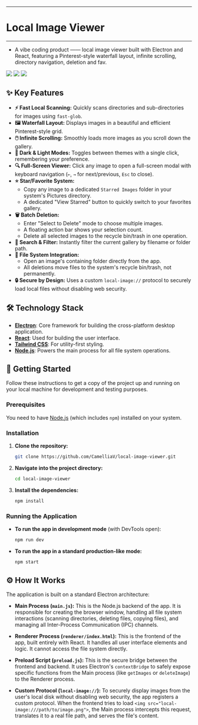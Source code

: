 
---
# Local Image Viewer
---

- A vibe coding product —— local image viewer built with Electron and React, featuring a Pinterest-style waterfall layout, infinite scrolling, directory navigation, deletion and fav.

![](./imgs/image_10.avif)
![](./imgs/image_12.avif)
![](./imgs/image_11.avif)

## ✨ Key Features

- **⚡ Fast Local Scanning:** Quickly scans directories and sub-directories for images using `fast-glob`.
- **🖼️ Waterfall Layout:** Displays images in a beautiful and efficient Pinterest-style grid.
- **🖱️ Infinite Scrolling:** Smoothly loads more images as you scroll down the gallery.
- **🎨 Dark & Light Modes:** Toggles between themes with a single click, remembering your preference.
- **🔍 Full-Screen Viewer:** Click any image to open a full-screen modal with keyboard navigation (`←`, `→` for next/previous, `Esc` to close).
- **⭐ Star/Favorite System:**
  - Copy any image to a dedicated `Starred Images` folder in your system's Pictures directory.
  - A dedicated "View Starred" button to quickly switch to your favorites gallery.
- **🗑️ Batch Deletion:**
  - Enter "Select to Delete" mode to choose multiple images.
  - A floating action bar shows your selection count.
  - Delete all selected images to the recycle bin/trash in one operation.
- **🔎 Search & Filter:** Instantly filter the current gallery by filename or folder path.
- **📂 File System Integration:**
  - Open an image's containing folder directly from the app.
  - All deletions move files to the system's recycle bin/trash, not permanently.
- **🔒 Secure by Design:** Uses a custom `local-image://` protocol to securely load local files without disabling web security.

## 🛠️ Technology Stack

- **[Electron](https://www.electronjs.org/)**: Core framework for building the cross-platform desktop application.
- **[React](https://reactjs.org/)**: Used for building the user interface.
- **[Tailwind CSS](https://tailwindcss.com/)**: For utility-first styling.
- **[Node.js](https://nodejs.org/)**: Powers the main process for all file system operations.

## 🚀 Getting Started

Follow these instructions to get a copy of the project up and running on your local machine for development and testing purposes.

### Prerequisites

You need to have [Node.js](https://nodejs.org/en/download/) (which includes `npm`) installed on your system.

### Installation

1.  **Clone the repository:**

    ```bash
    git clone https://github.com/CamelliaV/local-image-viewer.git
    ```

2.  **Navigate into the project directory:**

    ```bash
    cd local-image-viewer
    ```

3.  **Install the dependencies:**
    ```bash
    npm install
    ```

### Running the Application

- **To run the app in development mode** (with DevTools open):

  ```bash
  npm run dev
  ```

- **To run the app in a standard production-like mode:**
  ```bash
  npm start
  ```

## ⚙️ How It Works

The application is built on a standard Electron architecture:

- **Main Process (`main.js`):** This is the Node.js backend of the app. It is responsible for creating the browser window, handling all file system interactions (scanning directories, deleting files, copying files), and managing all Inter-Process Communication (IPC) channels.

- **Renderer Process (`renderer/index.html`):** This is the frontend of the app, built entirely with React. It handles all user interface elements and logic. It cannot access the file system directly.

- **Preload Script (`preload.js`):** This is the secure bridge between the frontend and backend. It uses Electron's `contextBridge` to safely expose specific functions from the Main process (like `getImages` or `deleteImage`) to the Renderer process.

- **Custom Protocol (`local-image://`):** To securely display images from the user's local disk without disabling web security, the app registers a custom protocol. When the frontend tries to load `<img src="local-image:///path/to/image.png">`, the Main process intercepts this request, translates it to a real file path, and serves the file's content.
